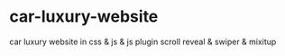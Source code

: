 # car-luxury-website
car luxury website in css &amp; js &amp; js plugin scroll reveal &amp; swiper &amp; mixitup
